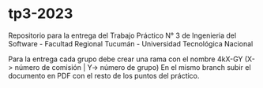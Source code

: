 # tp3-2023
Repositorio para la entrega del Trabajo Práctico N° 3 de Ingenieria del Software - Facultad Regional Tucumán - Universidad Tecnológica Nacional

Para la entrega cada grupo debe crear una rama con el nombre 4kX-GY (X-> número de comisión | Y-> número de grupo)
En el mismo branch subir el documento en PDF con el resto de los puntos del práctico.
